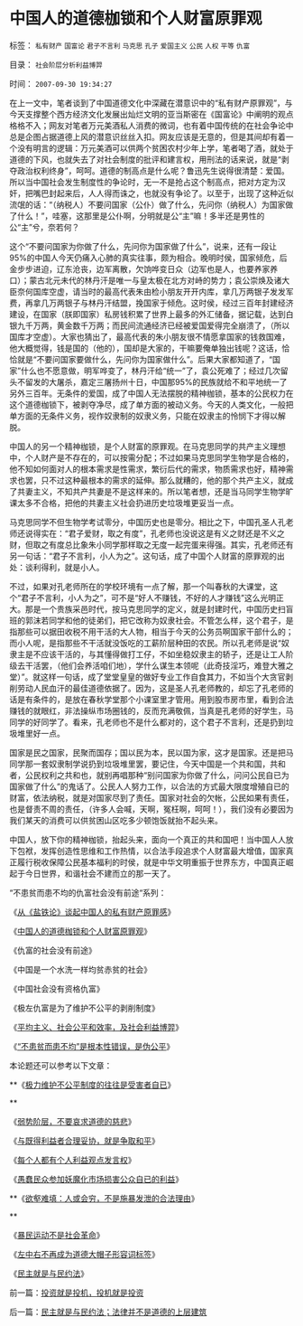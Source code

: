 # 中国人的道德枷锁和个人财富原罪观

标签： `私有财产` `国富论` `君子不言利` `马克思` `孔子` `爱国主义` `公民` `人权` `平等` `仇富` 

目录： `社会阶层分析利益博羿`

时间： `2007-09-30 19:34:27`

在上一文中，笔者谈到了中国道德文化中深藏在潜意识中的“私有财产原罪观”，与今天支撑整个西方经济文化发展出灿烂文明的亚当斯密在《国富论》中阐明的观点格格不入；网友对笔者万元美酒私人消费的微词，也有着中国传统的在社会争论中总是企图占据道德上风的潜意识丝丝入扣。网友应该是无意的，但是其间却有着一个没有明言的逻辑：万元美酒可以供两个贫困农村少年上学，笔者喝了酒，就处于道德的下风，也就失去了对社会制度的批评和建言权，用刑法的话来说，就是“剥夺政治权利终身”，呵呵。道德的制高点是什么呢？鲁迅先生说得很清楚：爱国。所以当中国社会发生制度性的争论时，无一不是抢占这个制高点，把对方定为汉奸，把嘴巴封起来后，人人得而诛之，也就没有争论了。以至于，出现了这种近似流氓的话：“（纳税人）不要问国家（公仆）做了什么，先问你（纳税人）为国家做了什么！”，哇塞，这那里是公仆啊，分明就是公“主”嘛！多半还是男性的公“主”兮，奈若何？

这个“不要问国家为你做了什么，先问你为国家做了什么”，说来，还有一段让95%的中国人今天仍痛入心肺的真实往事，颇为相合。晚明时侯，国家倾危，后金步步进迫，辽东沧丧，边军离散，欠饷哗变日众（边军也是人，也要养家养口）；蒙古北元未代的林丹汗是唯一与皇太极在北方对峙的势力；袁公崇焕及诸大臣奈何国库空虚，请当时的最高代表朱由检小朋友开开内库，拿几万两银子发发军费，再拿几万两银子与林丹汗结盟，挽国家于倾危。这时侯，经过三百年封建经济建设，在国家（朕即国家）私房钱积累了世界上最多的外汇储备，据记载，达到白银九千万两，黄金数千万两；而民间流通经济已经被爱国爱得完全崩溃了，（所以国库才空虚）。大家也猜出了，最高代表的朱小朋友很不情愿拿国家的钱救国难，他大概觉得，钱是国的（他的），国却是大家的，干嘛要俺单独出钱呢？这话，恰恰就是“不要问国家要做什么，先问你为国家做什么”。后果大家都知道了，“国家”什么也不愿意做，明军哗变了，林丹汗给“统一”了，袁公死难了；经过几次留头不留发的大屠杀，嘉定三屠扬州十日，中国那95%的民族就给不和平地统一了另外三百年。无条件的爱国，成了中国人无法摆脱的精神枷锁，基本的公民权力在这个道德枷锁下，被剥夺净尽，成了单方面的被动义务。今天的人类文化，一般把单方面的无条件义务，视作奴隶制的奴隶义务，只能在奴隶主的怜悯下才得以解脱。

中国人的另一个精神枷锁，是个人财富的原罪观。在马克思同学的共产主义理想中，个人财产是不存在的，可以按需分配；不过如果马克思同学生物学是合格的，他不知如何面对人的根本需求是性需求，繁衍后代的需求，物质需求也好，精神需求也罢，只不过这种最根本的需求的延伸。那么就糟的，他的那个共产主义，就成了共妻主义，不知共产共妻是不是这样来的。所以笔者想，还是当马同学生物学旷课太多不合格，把他的共妻主义社会扔进历史垃圾堆更妥当一点。

马克思同学不但生物学考试零分，中国历史也是零分。相比之下，中国孔圣人孔老师还说得实在：“君子爱财，取之有度”，孔老师也没说这是有义之财还是不义之财，但取之有度总比象朱小同学那样取之无度一起完蛋来得强。其实，孔老师还有另一句话：“君子不言利，小人为之”。这句话，成了中国个人财富的原罪观的出处：谈利得利，就是小人。

不过，如果对孔老师所在的学校环境有一点了解，那一个叫春秋的大课堂，这个“君子不言利，小人为之”，可不是“好人不赚钱，不好的人才赚钱”这么光明正大。那是一个贵族采邑时代，按马克思同学的定义，就是封建时代，中国历史扫盲班的郭沫若同学和他的徒弟们，把它改称为奴隶社会。不管怎么样，这个君子，是指那些可以据田收税不用干活的大人物，相当于今天的公务员啊国家干部什么的；而小人呢，是指那些不干活就没饭吃的工薪阶层种田的农民。所以孔老师是说“奴隶主是不应该干活的，与其懂得做打工仔，不如坐稳奴隶主的轿子，还是让工人阶级去干活罢，（他们会养活咱们地），学什么谋生本领呢（此奇技淫巧，难登大雅之堂）”。就这样一句话，成了堂堂皇皇的做好专业工作自食其力，不如当个大贪官剥削劳动人民血汗的最佳道德依据了。因为，这是圣人孔老师教的，却忘了孔老师的话是有条件的，是放在春秋学堂那个小课室里才管用。用到股市房市里，看到合法赚钱的就眼红，非法操纵市场圈钱的，反而充满敬佩，当真是孔老师的好学生，马同学的好同学了。看来，孔老师也不是什么都对的，这个君子不言利，还是扔到垃圾堆里好一点。

国家是民之国家，民聚而国存；国以民为本，民以国为家，这才是国家。还是把马同学那一套奴隶制学说扔到垃圾堆里罢，要记住，今天中国是一个共和国，共和者，公民权利之共和也，就别再唱那种“别问国家为你做了什么，问问公民自已为国家做了什么”的鬼话了。公民人人努力工作，以合法的方式最大限度增殖自已的财富，依法纳税，就是对国家尽到了责任。国家对社会的欠帐，公民如果有责任，也是督责不周的责任，（许多人会喊，天啊，冤枉啊，呵呵！），我们没有必要因为我们某天的消费可以供贫困山区吃多少顿饱饭就抬不起头来。

中国人，放下你的精神枷锁，抬起头来，面向一个真正的共和国吧！当中国人人放下包袱，发挥创造性思维和工作热情，以合法手段追求个人财富最大增值，国家真正履行税收保障公民基本福利的时侯，就是中华文明重振于世界东方，中国真正崛起于今日世界，和谐社会不建而立的那一天了。

“不患贫而患不均的仇富社会没有前途“系列：

《[从《盐铁论》谈起中国人的私有财产原罪感](../../../2007/10/1/从《盐铁论》谈起中国人的私有财产原罪感.md)》

《[中国人的道德枷锁和个人财富原罪观](../../../2007/9/30/中国人的道德枷锁和个人财富原罪观.md)》

《仇富的社会没有前途》

《中国是一个水洗一样均贫赤贫的社会》

《中国社会没有资格仇富》

《极左仇富是为了维护不公平的剥削制度》

《[平均主义、社会公平和效率，及社会利益博羿](../../../2009/1/29/平均主义、社会公平和效率，及社会利益博羿.md)》

《[“不患贫而患不均”是根本性错误，是伪公平](../../../2009/2/7/“不患贫而患不均”是伪公平，是特权化，社会等级化.md)》

本论题还可以参考以下文章：

**《[极力维护不公平制度的往往是受害者自已](../../../2008/10/16/极力维护不公平制度的是受害者自已.md)》

**

《[弱势阶层，不要哀求道德的慈悲](../../../2009/1/24/弱势阶层，不要哀求道德的慈悲.md)》

《[与既得利益者合理妥协，就是争取和平](../../../2009/2/28/与既得利益者合理妥协，就是争取和平.md)》

《[每个人都有个人利益观点发言权](../../../2009/3/24/大学无书！每个人都有个人利益观点发言权.md)》

《[愚蠢民众参加妖魔化市场损害公众自已的利益](../../../2008/1/12/愚蠢民众参加妖魔化市场损害公众自已的利益.md)》

**《[欲壑难填：人或会穷，不是施暴发泄的合法理由](../../../2008/2/24/欲壑难填：人或会穷，不是施暴发泄的合法理由.md)》

**

《[暴民运动不是社会革命](../../../2009/2/27/暴民运动不是社会革命.md)》

《[左中右不再成为道德大帽子形容词标签](http://blog.sina.com.cn/s/blog_5563a64d0100ccx7.html)》

《[民主就是与民约法](../../../2007/9/30/民主就是与民约法；法律并不是道德的上层建筑.md)》



前一篇：[投资就是投机，投机就是投资](../../../2007/9/30/投资就是投机，投机就是投资.md)

后一篇：[民主就是与民约法；法律并不是道德的上层建筑](../../../2007/9/30/民主就是与民约法；法律并不是道德的上层建筑.md)